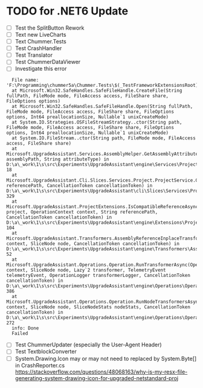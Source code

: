 # TODO for .NET6 Update
- [ ] Test the SplitButton Rework
- [ ] Text new LiveCharts
- [ ] Text Chummer.Tests
- [ ] Test CrashHandler
- [ ] Test Translator
- [ ] Test ChummerDataViewer
- [ ] Investigate this error
```
  File name: 'F:\Programming\chummer5a\Chummer.Tests\$(_TestFrameworkExtensionsRoot)Microsoft.VisualStudio.TestPlatform.TestFramework.Extensions.dll'
  at Microsoft.Win32.SafeHandles.SafeFileHandle.CreateFile(String fullPath, FileMode mode, FileAccess access, FileShare share, FileOptions options)
  at Microsoft.Win32.SafeHandles.SafeFileHandle.Open(String fullPath, FileMode mode, FileAccess access, FileShare share, FileOptions options, Int64 preallocationSize, Nullable`1 unixCreateMode)
  at System.IO.Strategies.OSFileStreamStrategy..ctor(String path, FileMode mode, FileAccess access, FileShare share, FileOptions options, Int64 preallocationSize, Nullable`1 unixCreateMode)
  at System.IO.FileStream..ctor(String path, FileMode mode, FileAccess access, FileShare share)
  at Microsoft.UpgradeAssistant.Services.AssemblyHelper.GetAssemblyAttributeValue(String assemblyPath, String attributeType) in D:\a\_work\1\s\src\Experiments\UpgradeAssistant\engine\Services\Project\AssemblyHelper.cs:line 18
  at Microsoft.UpgradeAssistant.Cli.Slices.Services.Project.ProjectService.GetReferenceTargetFrameworksAsync(String referencePath, CancellationToken cancellationToken) in D:\a\_work\1\s\src\Experiments\UpgradeAssistant\cli\Slices\Services\Project\ProjectService.cs:line 329
  at Microsoft.UpgradeAssistant.ProjectExtensions.IsCompatibleReferenceAsync(IProject project, OperationContext context, String referencePath, CancellationToken cancellationToken) in D:\a\_work\1\s\src\Experiments\UpgradeAssistant\engine\Extensions\ProjectExtensions.cs:line 104
  at Microsoft.UpgradeAssistant.Transformers.AssemblyReferenceInplaceTransformer.RunAsync(OperationContext context, SliceNode node, CancellationToken cancellationToken) in D:\a\_work\1\s\src\Experiments\UpgradeAssistant\engine\Transformers\Assembly\AssemblyReferenceInplaceTransformer.cs:line 52
  at Microsoft.UpgradeAssistant.Operations.Operation.RunTransformerAsync(OperationContext context, SliceNode node, Lazy`2 transformer, TelemetryEvent telemetryEvent, OperationLogger transformerLogger, CancellationToken cancellationToken) in D:\a\_work\1\s\src\Experiments\UpgradeAssistant\engine\Operations\Operation.cs:line 386
  at Microsoft.UpgradeAssistant.Operations.Operation.RunNodeTransformersAsync(OperationContext context, SliceNode node, SliceNodeStats nodeStats, CancellationToken cancellationToken) in D:\a\_work\1\s\src\Experiments\UpgradeAssistant\engine\Operations\Operation.cs:line 272
  info: Done
  Failed
```
- [ ] Test ChummerUpdater (especially the User-Agent Header)
- [ ] Test TextblockConverter
- [ ] System.Drawing.Icon may or may not need to replaced by System.Byte[] in CrashReporter.cs https://stackoverflow.com/questions/48068163/why-is-my-resx-file-generating-system-drawing-icon-for-upgraded-netstandard-proj
